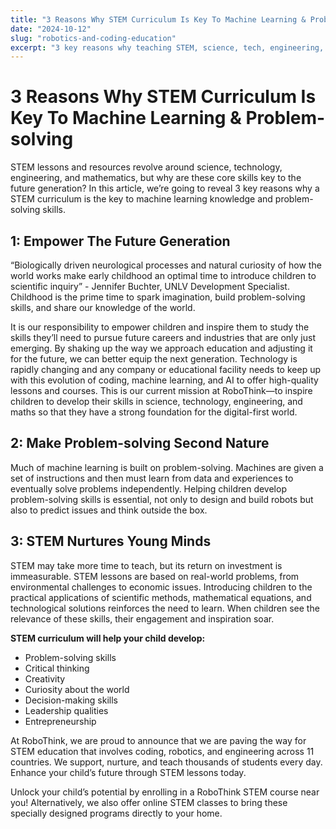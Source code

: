 ```yaml
---
title: "3 Reasons Why STEM Curriculum Is Key To Machine Learning & Problem-solving"
date: "2024-10-12"
slug: "robotics-and-coding-education"
excerpt: "3 key reasons why teaching STEM, science, tech, engineering, & maths is essential to empower the future generation. Machine learning & kids education."
---
```


# 3 Reasons Why STEM Curriculum Is Key To Machine Learning & Problem-solving

STEM lessons and resources revolve around science, technology, engineering, and mathematics, but why are these core skills key to the future generation? In this article, we’re going to reveal 3 key reasons why a STEM curriculum is the key to machine learning knowledge and problem-solving skills.

## 1: Empower The Future Generation

“Biologically driven neurological processes and natural curiosity of how the world works make early childhood an optimal time to introduce children to scientific inquiry” - Jennifer Buchter, UNLV Development Specialist. Childhood is the prime time to spark imagination, build problem-solving skills, and share our knowledge of the world.

It is our responsibility to empower children and inspire them to study the skills they’ll need to pursue future careers and industries that are only just emerging. By shaking up the way we approach education and adjusting it for the future, we can better equip the next generation. Technology is rapidly changing and any company or educational facility needs to keep up with this evolution of coding, machine learning, and AI to offer high-quality lessons and courses. This is our current mission at RoboThink—to inspire children to develop their skills in science, technology, engineering, and maths so that they have a strong foundation for the digital-first world.

## 2: Make Problem-solving Second Nature

Much of machine learning is built on problem-solving. Machines are given a set of instructions and then must learn from data and experiences to eventually solve problems independently. Helping children develop problem-solving skills is essential, not only to design and build robots but also to predict issues and think outside the box.

## 3: STEM Nurtures Young Minds

STEM may take more time to teach, but its return on investment is immeasurable. STEM lessons are based on real-world problems, from environmental challenges to economic issues. Introducing children to the practical applications of scientific methods, mathematical equations, and technological solutions reinforces the need to learn. When children see the relevance of these skills, their engagement and inspiration soar.

**STEM curriculum will help your child develop:**

- Problem-solving skills  
- Critical thinking  
- Creativity  
- Curiosity about the world  
- Decision-making skills  
- Leadership qualities  
- Entrepreneurship  

At RoboThink, we are proud to announce that we are paving the way for STEM education that involves coding, robotics, and engineering across 11 countries. We support, nurture, and teach thousands of students every day. Enhance your child’s future through STEM lessons today.

Unlock your child’s potential by enrolling in a RoboThink STEM course near you! Alternatively, we also offer online STEM classes to bring these specially designed programs directly to your home.